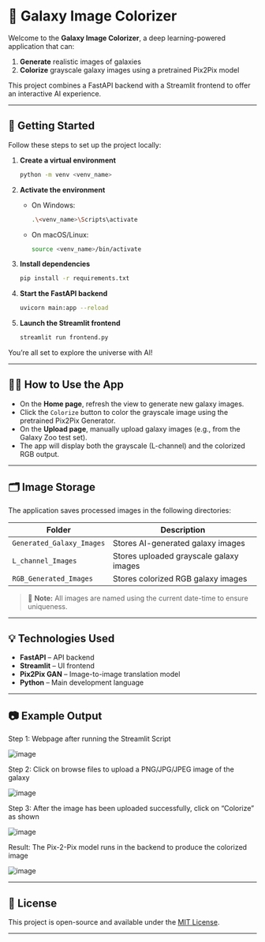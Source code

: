 # 🌌 Galaxy Image Colorizer

Welcome to the **Galaxy Image Colorizer**, a deep learning-powered application that can:

1. **Generate** realistic images of galaxies
2. **Colorize** grayscale galaxy images using a pretrained Pix2Pix model

This project combines a FastAPI backend with a Streamlit frontend to offer an interactive AI experience.

---

## 🚀 Getting Started

Follow these steps to set up the project locally:

1. **Create a virtual environment**

   ```bash
   python -m venv <venv_name>
   ```

2. **Activate the environment**

   * On Windows:

     ```bash
     .\<venv_name>\Scripts\activate
     ```
   * On macOS/Linux:

     ```bash
     source <venv_name>/bin/activate
     ```

3. **Install dependencies**

   ```bash
   pip install -r requirements.txt
   ```

4. **Start the FastAPI backend**

   ```bash
   uvicorn main:app --reload
   ```

5. **Launch the Streamlit frontend**

   ```bash
   streamlit run frontend.py
   ```

You’re all set to explore the universe with AI!

---

## 🧑‍💻 How to Use the App

* On the **Home page**, refresh the view to generate new galaxy images.
* Click the `Colorize` button to color the grayscale image using the pretrained Pix2Pix Generator.
* On the **Upload page**, manually upload galaxy images (e.g., from the Galaxy Zoo test set).
* The app will display both the grayscale (L-channel) and the colorized RGB output.

---

## 🗂️ Image Storage

The application saves processed images in the following directories:

| Folder                    | Description                             |
| ------------------------- | --------------------------------------- |
| `Generated_Galaxy_Images` | Stores AI-generated galaxy images       |
| `L_channel_Images`        | Stores uploaded grayscale galaxy images |
| `RGB_Generated_Images`    | Stores colorized RGB galaxy images      |

> 📌 **Note:** All images are named using the current date-time to ensure uniqueness.

---

## 💡 Technologies Used

* **FastAPI** – API backend
* **Streamlit** – UI frontend
* **Pix2Pix GAN** – Image-to-image translation model
* **Python** – Main development language

---

## 📷 Example Output

Step 1: Webpage after running the Streamlit Script

![image](https://github.com/user-attachments/assets/2ece264d-0825-4c23-83d5-a3946b92e869)



Step 2: Click on browse files to upload a PNG/JPG/JPEG image of the galaxy 

![image](https://github.com/user-attachments/assets/be8a62e4-2fcd-4edb-9566-29332f8dc016)



Step 3: After the image has been uploaded successfully, click on “Colorize” as shown

![image](https://github.com/user-attachments/assets/1913a7ac-47ac-42e5-8ca3-0d21facc9cb6)



Result: The Pix-2-Pix model runs in the backend to produce the colorized image 

![image](https://github.com/user-attachments/assets/dede2a6f-9205-47fd-a6d2-e2b54190cc6e)



---

## 📄 License

This project is open-source and available under the [MIT License](LICENSE).

---
